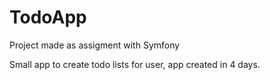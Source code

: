 # TodoApp
Project made as assigment with Symfony

Small app to create todo lists for user, app created in 4 days.
